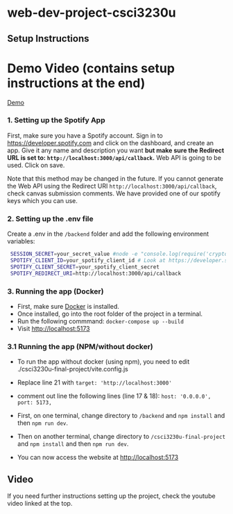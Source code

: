 # web-dev-project-csci3230u
## Setup Instructions

# Demo Video (contains setup instructions at the end)
[Demo](https://youtu.be/Stx6hZZpnxs)

### 1. Setting up the Spotify App
First, make sure you have a Spotify account. Sign in to https://developer.spotify.com and click on the dashboard, and create an app. Give it any name and description you want 
**but make sure the Redirect URL is set to: ```http://localhost:3000/api/callback```.** Web API is going to be used. Click on save. 

Note that this method may be changed in the future. If you cannot generate the Web API using the Redirect URI ```http://localhost:3000/api/callback```, check canvas submission comments. We have provided one of our spotify keys which you can use.

### 2. Setting up the .env file
Create a .env in the ```/backend``` folder and add the following environment variables:
   ```bash
    SESSION_SECRET=your_secret_value #node -e "console.log(require('crypto').randomBytes(64).toString('hex'));"
    SPOTIFY_CLIENT_ID=your_spotify_client_id # Look at https://developer.spotify.com/documentation/web-api 
    SPOTIFY_CLIENT_SECRET=your_spotify_client_secret
    SPOTIFY_REDIRECT_URI=http://localhost:3000/api/callback
```
### 3. Running the app (Docker)
- First, make sure [Docker](https://www.docker.com/) is installed.
- Once installed, go into the root folder of the project in a terminal.
- Run the following commmand: ```docker-compose up --build```
- Visit [http://localhost:5173](http://localhost:5173)

### 3.1 Running the app (NPM/without docker)
- To run the app without docker (using npm), you need to edit ./csci3230u-final-project/vite.config.js
- Replace line 21 with ```target: 'http://localhost:3000'```
- comment out line the following lines (line 17 & 18): 
```host: '0.0.0.0',```
```port: 5173,```


- First, on one terminal, change directory to ```/backend``` and ```npm install``` and then ```npm run dev```. 
- Then on another terminal, 
change directory to ```/csci3230u-final-project```  and ```npm install``` and then ```npm run dev```. 
- You can now access the website at [http://localhost:5173](http://localhost:5173)


## Video
If you need further instructions setting up the project, check the youtube video linked at the top.
